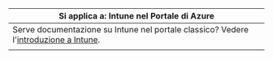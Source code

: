 |                                                           Si applica a: Intune nel Portale di Azure                                                            |
|-------------------------------------------------------------------------------------------------------------------------------------------------------------|
| Serve documentazione su Intune nel portale classico? Vedere l'[introduzione a Intune](/intune/introduction-intune?toc=/intune-classic/toc.json). |
|                                                                                                                                                             |

